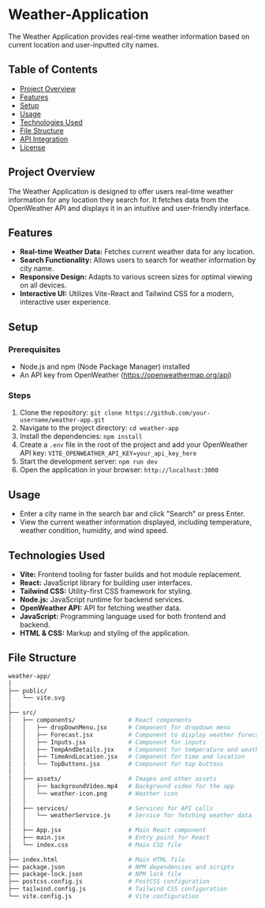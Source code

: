 # Weather-Application
The Weather Application provides real-time weather information based on current location and user-inputted city names.
## Table of Contents
- [Project Overview](#project-overview)
- [Features](#features)
- [Setup](#setup)
- [Usage](#usage)
- [Technologies Used](#technologies-used)
- [File Structure](#file-structure)
- [API Integration](#api-integration)
- [License](#license)
## Project Overview
The Weather Application is designed to offer users real-time weather information for any location they search for. It fetches data from the OpenWeather API and displays it in an intuitive and user-friendly interface.
## Features
- **Real-time Weather Data:** Fetches current weather data for any location.
- **Search Functionality:** Allows users to search for weather information by city name.
- **Responsive Design:** Adapts to various screen sizes for optimal viewing on all devices.
- **Interactive UI:** Utilizes Vite-React and Tailwind CSS for a modern, interactive user experience.
## Setup
### Prerequisites
- Node.js and npm (Node Package Manager) installed
- An API key from OpenWeather (https://openweathermap.org/api)
### Steps
1. Clone the repository:
   `git clone https://github.com/your-username/weather-app.git`
2. Navigate to the project directory:
   `cd weather-app`
3. Install the dependencies:
   `npm install`
4. Create a `.env` file in the root of the project and add your OpenWeather API key:
   `VITE_OPENWEATHER_API_KEY=your_api_key_here`
5. Start the development server:
   `npm run dev`
6. Open the application in your browser:
   `http://localhost:3000`
## Usage
- Enter a city name in the search bar and click "Search" or press Enter.
- View the current weather information displayed, including temperature, weather condition, humidity, and wind speed.
## Technologies Used
- **Vite:** Frontend tooling for faster builds and hot module replacement.
- **React:**  JavaScript library for building user interfaces.
- **Tailwind CSS:** Utility-first CSS framework for styling.
- **Node.js:**  JavaScript runtime for backend services.
- **OpenWeather API:**  API for fetching weather data.
- **JavaScript:** Programming language used for both frontend and backend.
- **HTML & CSS:**  Markup and styling of the application.
## File Structure
```bash
weather-app/
│
├── public/
│   └── vite.svg                
│
├── src/
│   ├── components/               # React components
│   │   ├── dropDownMenu.jsx      # Component for dropdown menu
│   │   ├── Forecast.jsx          # Component to display weather forecast
│   │   ├── Inputs.jsx            # Component for inputs
│   │   ├── TempAndDetails.jsx    # Component for temperature and weather details
│   │   ├── TimeAndLocation.jsx   # Component for time and location
│   │   └── TopButtons.jsx        # Component for top buttons
│   │
│   ├── assets/                   # Images and other assets
│   │   ├── backgroundVideo.mp4   # Background video for the app
│   │   └── weather-icon.png      # Weather icon
│   │
│   ├── services/                 # Services for API calls
│   │   └── weatherService.js     # Service for fetching weather data
│   │
│   ├── App.jsx                   # Main React component
│   ├── main.jsx                  # Entry point for React
│   └── index.css                 # Main CSS file
│
├── index.html                    # Main HTML file
├── package.json                  # NPM dependencies and scripts
├── package-lock.json             # NPM lock file
├── postcss.config.js             # PostCSS configuration
├── tailwind.config.js            # Tailwind CSS configuration
└── vite.config.js                # Vite configuration
```
